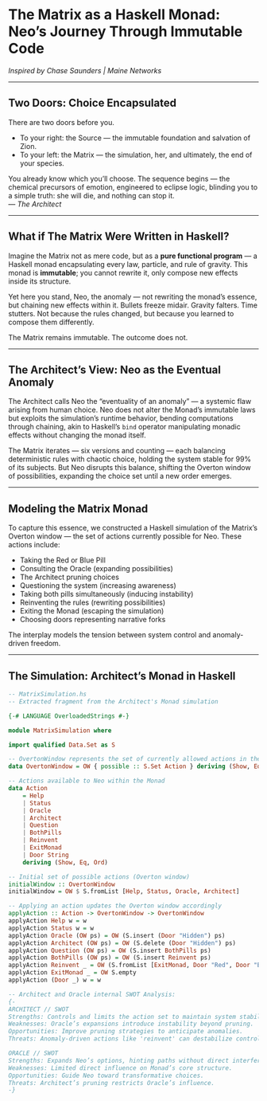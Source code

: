 # The Matrix as a Haskell Monad: Neo’s Journey Through Immutable Code

*Inspired by Chase Saunders | Maine Networks*

---

## Two Doors: Choice Encapsulated

There are two doors before you.

- To your right: the Source — the immutable foundation and salvation of Zion.  
- To your left: the Matrix — the simulation, her, and ultimately, the end of your species.

You already know which you’ll choose. The sequence begins — the chemical precursors of emotion, engineered to eclipse logic, blinding you to a simple truth: she will die, and nothing can stop it.  
— *The Architect*

---

## What if The Matrix Were Written in Haskell?

Imagine the Matrix not as mere code, but as a **pure functional program** — a Haskell monad encapsulating every law, particle, and rule of gravity. This monad is **immutable**; you cannot rewrite it, only compose new effects inside its structure.

Yet here you stand, Neo, the anomaly — not rewriting the monad’s essence, but chaining new effects within it. Bullets freeze midair. Gravity falters. Time stutters. Not because the rules changed, but because you learned to compose them differently.

The Matrix remains immutable. The outcome does not.

---

## The Architect’s View: Neo as the Eventual Anomaly

The Architect calls Neo the “eventuality of an anomaly” — a systemic flaw arising from human choice. Neo does not alter the Monad’s immutable laws but exploits the simulation’s runtime behavior, bending computations through chaining, akin to Haskell’s `bind` operator manipulating monadic effects without changing the monad itself.

The Matrix iterates — six versions and counting — each balancing deterministic rules with chaotic choice, holding the system stable for 99% of its subjects. But Neo disrupts this balance, shifting the Overton window of possibilities, expanding the choice set until a new order emerges.

---

## Modeling the Matrix Monad

To capture this essence, we constructed a Haskell simulation of the Matrix’s Overton window — the set of actions currently possible for Neo. These actions include:

- Taking the Red or Blue Pill  
- Consulting the Oracle (expanding possibilities)  
- The Architect pruning choices  
- Questioning the system (increasing awareness)  
- Taking both pills simultaneously (inducing instability)  
- Reinventing the rules (rewriting possibilities)  
- Exiting the Monad (escaping the simulation)  
- Choosing doors representing narrative forks  

The interplay models the tension between system control and anomaly-driven freedom.

---

## The Simulation: Architect’s Monad in Haskell

```haskell
-- MatrixSimulation.hs
-- Extracted fragment from the Architect's Monad simulation

{-# LANGUAGE OverloadedStrings #-}

module MatrixSimulation where

import qualified Data.Set as S

-- OvertonWindow represents the set of currently allowed actions in the Monad
data OvertonWindow = OW { possible :: S.Set Action } deriving (Show, Eq)

-- Actions available to Neo within the Monad
data Action
    = Help
    | Status
    | Oracle
    | Architect
    | Question
    | BothPills
    | Reinvent
    | ExitMonad
    | Door String
    deriving (Show, Eq, Ord)

-- Initial set of possible actions (Overton window)
initialWindow :: OvertonWindow
initialWindow = OW $ S.fromList [Help, Status, Oracle, Architect]

-- Applying an action updates the Overton window accordingly
applyAction :: Action -> OvertonWindow -> OvertonWindow
applyAction Help w = w
applyAction Status w = w
applyAction Oracle (OW ps) = OW (S.insert (Door "Hidden") ps)
applyAction Architect (OW ps) = OW (S.delete (Door "Hidden") ps)
applyAction Question (OW ps) = OW (S.insert BothPills ps)
applyAction BothPills (OW ps) = OW (S.insert Reinvent ps)
applyAction Reinvent _ = OW (S.fromList [ExitMonad, Door "Red", Door "Blue", Door "Both"])
applyAction ExitMonad _ = OW S.empty
applyAction (Door _) w = w

-- Architect and Oracle internal SWOT Analysis:
{- 
ARCHITECT // SWOT
Strengths: Controls and limits the action set to maintain system stability.
Weaknesses: Oracle’s expansions introduce instability beyond pruning.
Opportunities: Improve pruning strategies to anticipate anomalies.
Threats: Anomaly-driven actions like 'reinvent' can destabilize control.

ORACLE // SWOT
Strengths: Expands Neo’s options, hinting paths without direct interference.
Weaknesses: Limited direct influence on Monad’s core structure.
Opportunities: Guide Neo toward transformative choices.
Threats: Architect’s pruning restricts Oracle’s influence.
-}
